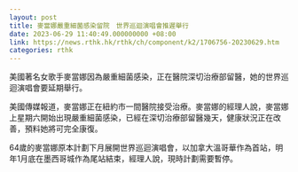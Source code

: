 ```yaml
---
layout: post
title: 麥當娜嚴重細菌感染留院　世界巡迴演唱會推遲舉行
date: 2023-06-29 11:40:49.000000000 +08:00
link: https://news.rthk.hk/rthk/ch/component/k2/1706756-20230629.htm
categories: rthk
---
```


美國著名女歌手麥當娜因為嚴重細菌感染，正在醫院深切治療部留醫，她的世界巡迴演唱會要延期舉行。

美國傳媒報道，麥當娜正在紐約市一間醫院接受治療。麥當娜的經理人說，麥當娜上星期六開始出現嚴重細菌感染，已經在深切治療部留醫幾天，健康狀況正在改善，預料她將可完全康復。

64歲的麥當娜原本計劃下月展開世界巡迴演唱會，以加拿大溫哥華作為首站，明年1月底在墨西哥城作為尾站結束，經理人說，現時計劃需要暫停。
